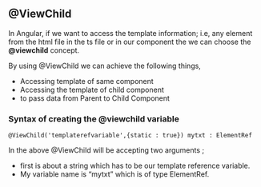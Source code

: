 ## @ViewChild
 
In Angular, if we want to access the template information; i.e, any element from the html file in the ts file or in our component the we can choose the **@viewchild** concept.
 
By using @ViewChild we can achieve the following things,
- Accessing template of same component
- Accessing the template of child component
- to pass data from Parent to Child Component

### Syntax of creating the @viewchild variable
 ```
@ViewChild('templaterefvariable',{static : true}) mytxt : ElementRef
 ```
In the above @ViewChild will be accepting two arguments ;
- first is about a string which has to be our template reference variable.
-  My variable name is “mytxt” which is of type ElementRef.
 
